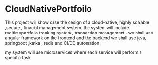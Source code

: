 # CloudNativePortfoilo
This project will show case the design of a cloud-native, highly scalable ,secure , finacial management system. the system will include realtimeportfoilo tracking system , transaction management . we shall use angular framework on the frontend and the backend we shall use java, springboot ,kafka , redis and CI/CD automation

my system will use microservices where each service will perform a specific task 

